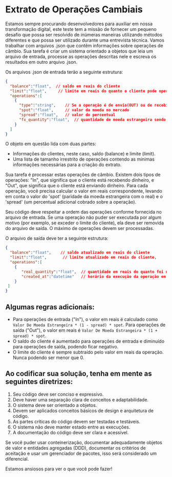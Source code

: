 # Extrato de Operações Cambiais
Estamos sempre procurando desenvolvedores para auxiliar em nossa transformação digital, este teste tem a missão de fornecer um pequeno desafio que possa ser resolvido de inúmeras maneiras utilizando métodos diferentes e que possa ser utilizado durante uma entrevista técnica. Vamos trabalhar com arquivos .json que contêm informações sobre operações de câmbio. Sua tarefa é criar um sistema orientado a objetos que leia um arquivo de entrada, processe as operações descritas nele e escreva os resultados em outro arquivo .json.  
  
Os arquivos .json de entrada terão a seguinte estrutura: 

```json
{ 
  "balance":"float",  // saldo em reais do cliente 
  "limit":"float",     // limite em reais do quanto o cliente pode operar em um período 
  "operations":[ 
    { 
      "type":"string",    // Se a operação é de envio(OUT) ou de recebimento(IN) 
      "spot":"float",     // valor da moeda no mercado 
      "spread":"float",   // valor do percentual 
      "fx_quantity":"float",  // quantidade de moeda estrangeira sendo negociada 
    }
  ] 
}
``` 
O objeto em questão lida com duas partes:
- Informações do clientes, neste caso, saldo (balance) e limite (limit).
- Uma lista de tamanho irrestrito de operações contendo as minimas informações necessárias para a criação do extrato.

Sua tarefa é processar estas operações de câmbio. Existem dois tipos de operações: "In", que significa que o cliente está recebendo dinheiro, e "Out", que significa que o cliente está enviando dinheiro. Para cada operação, você precisa calcular o valor em reais correspondente, levando em conta o valor do 'spot' (paridade da moeda estrangeira com o real) e o 'spread' (um percentual adicional cobrado sobre a operação). 

Seu código deve respeitar a ordem das operações conforme fornecida no arquivo de entrada. Se uma operação não puder ser executada por algum motivo (por exemplo, se exceder o limite do cliente), ela deve ser removida do arquivo de saída. O máximo de operações devem ser processadas. 

O arquivo de saída deve ter a seguinte estrutura: 

```json
{ 
  "balance":"float",    // saldo atualizado em reais do cliente 
  "limit":"float",       // limite atualizado em reais do cliente, 
  "operations":[ 
    { 
       "real_quantity":"float",  // quantidade em reais do quanto foi negociado 
       "created_at":"datetime"   // horário da execução da operação em UTC escrita segundo ISO 8601
    } 
 ] 
} 
``` 
## Algumas regras adicionais: 

- Para operações de entrada ("In"), o valor em reais é calculado como `Valor De Moeda Estrangeira * (1 - spread) * spot`. Para operações de saída ("Out"), o valor em reais é `Valor De Moeda Estrangeira * (1 + spread) * spot`. 
- O saldo do cliente é aumentado para operações de entrada e diminuído para operações de saída, podendo ficar negativo.
- O limite do cliente é sempre subtraído pelo valor em reais da operação. Nunca podendo ser menor que 0.

## Ao codificar sua solução, tenha em mente as seguintes diretrizes: 

1. Seu código deve ser conciso e expressivo. 
2. Deve haver uma separação clara de conceitos e adaptabilidade. 
3. O sistema deve ser orientado a objetos. 
4. Devem ser aplicados conceitos básicos de design e arquitetura de código. 
5. As partes críticas do código devem ser testadas e testáveis. 
6. O sistema não deve manter estado entre as execuções. 
7. A documentação do código deve ser clara e acessível. 

Se você puder usar conteinerização, documentar adequadamente objetos de valor e entidades agregadas (DDD), documentar os critérios de aceitação e usar um gerenciador de pacotes, isso será considerado um diferencial. 

Estamos ansiosos para ver o que você pode fazer!
